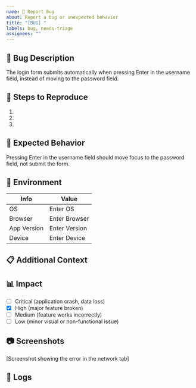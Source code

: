 ```yaml
---
name: 🐛 Report Bug
about: Report a bug or unexpected behavior
title: "[BUG] "
labels: bug, needs-triage
assignees: ""
---
```


## 🐛 Bug Description

<!-- Provide a clear and concise description of the bug -->

The login form submits automatically when pressing Enter in the username field, instead of moving to the password field.

## 🔄 Steps to Reproduce

<!-- Example steps to reproduce an issue
1. Navigate to the login page (/login)
2. Enter text in the username field
3. Press Enter key
4. Observe that the form submits instead of moving focus to password field -->

1.
2.
3.

<!-- Change the steps to match your issue -->

## 🤔 Expected Behavior

<!-- What you expected to happen -->

Pressing Enter in the username field should move focus to the password field, not submit the form.

## 📱 Environment

<!-- Please complete the following information -->

<!--
| Info        | Value                |
| ----------- | -------------------- |
| OS          | macOS 13.2           |
| Browser     | Chrome 112.0.5615.49 |
| App Version | v2.3.1               |
| Device      | MacBook Pro (2021)   | -->

| Info        | Value         |
| ----------- | ------------- |
| OS          | Enter OS      |
| Browser     | Enter Browser |
| App Version | Enter Version |
| Device      | Enter Device  |

## 📋 Additional Context

<!-- These are examples of additional context
This behavior doesn't occur in Firefox or Safari, only in Chrome.
The issue started after the latest deployment on April 5. -->

## 📊 Impact

<!-- Please check the appropriate box to indicate the impact level of this bug -->

- [ ] Critical (application crash, data loss)
- [x] High (major feature broken)
- [ ] Medium (feature works incorrectly)
- [ ] Low (minor visual or non-functional issue)

## 📷 Screenshots

<!-- If applicable, add screenshots to help explain your problem -->

[Screenshot showing the error in the network tab]

## 📎 Logs

<!-- If applicable, add relevant log output between the ``` marks below -->
